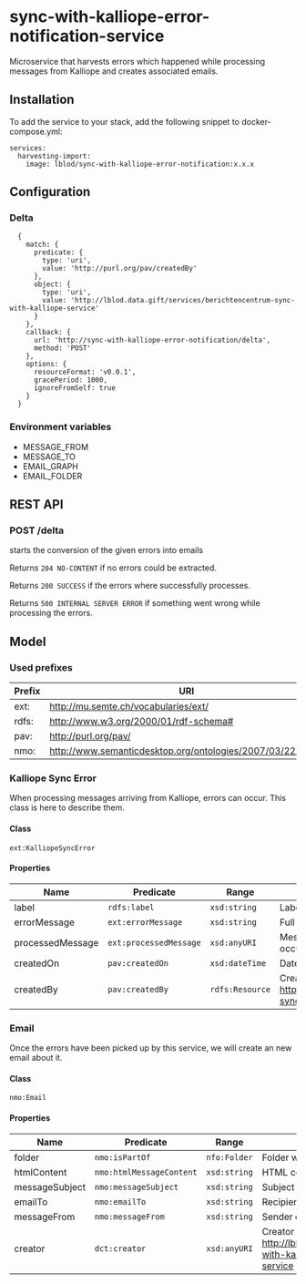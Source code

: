 # sync-with-kalliope-error-notification-service

Microservice that harvests errors which happened while processing messages from Kalliope and creates associated emails.

## Installation

To add the service to your stack, add the following snippet to docker-compose.yml:

```
services:
  harvesting-import:
    image: lblod/sync-with-kalliope-error-notification:x.x.x
```

## Configuration

### Delta

```
  {
    match: {
      predicate: {
        type: 'uri',
        value: 'http://purl.org/pav/createdBy'
      },
      object: {
        type: 'uri',
        value: 'http://lblod.data.gift/services/berichtencentrum-sync-with-kalliope-service'
      }
    },
    callback: {
      url: 'http://sync-with-kalliope-error-notification/delta',
      method: 'POST'
    },
    options: {
      resourceFormat: 'v0.0.1',
      gracePeriod: 1000,
      ignoreFromSelf: true
    }
  }
```

### Environment variables

- MESSAGE_FROM
- MESSAGE_TO
- EMAIL_GRAPH 
- EMAIL_FOLDER
   
## REST API

### POST /delta

starts the conversion of the given errors into emails

Returns `204 NO-CONTENT` if no errors could be extracted.

Returns `200 SUCCESS` if the errors where successfully processes.

Returns `500 INTERNAL SERVER ERROR` if something went wrong while processing the errors.

## Model

### Used prefixes

Prefix | URI 
--- | --- 
ext: |  <http://mu.semte.ch/vocabularies/ext/>
rdfs:  | <http://www.w3.org/2000/01/rdf-schema#>
pav:  | <http://purl.org/pav/>
nmo: | <http://www.semanticdesktop.org/ontologies/2007/03/22/nmo#>

### Kalliope Sync Error

When processing messages arriving from Kalliope, errors can occur. This class is here to describe them.

#### Class

`ext:KalliopeSyncError`

#### Properties

 Name | Predicate | Range | Definition 
--- | --- | --- | ---
label | `rdfs:label` | `xsd:string` | Label of he error
errorMessage | `ext:errorMessage` | `xsd:string` | Full description of the error
processedMessage | `ext:processedMessage` | `xsd:anyURI` | Message being processed when the error occured
createdOn |`pav:createdOn`|`xsd:dateTime`| Datetime on which the error was created
createdBy |`pav:createdBy`|`rdfs:Resource`| Creator of the error, in this case <http://lblod.data.gift/services/berichtencentrum-sync-with-kalliope-service>

### Email

Once the errors have been picked up by this service, we will create an new email about it.

#### Class

`nmo:Email`

#### Properties

 Name | Predicate | Range | Definition 
--- | --- | --- | ---
folder | `nmo:isPartOf` | `nfo:Folder` | Folder where the email is stored
htmlContent |`nmo:htmlMessageContent`| `xsd:string` | HTML content
messageSubject |`nmo:messageSubject`| `xsd:string` | Subject of the email
emailTo |`nmo:emailTo`| `xsd:string` | Recipient of the email
messageFrom |`nmo:messageFrom`| `xsd:string` | Sender of the email
creator |`dct:creator`| `xsd:anyURI` | Creator of the email,  in this case <http://lblod.data.gift/services/sync-with-kalliope-error-notification-service>
